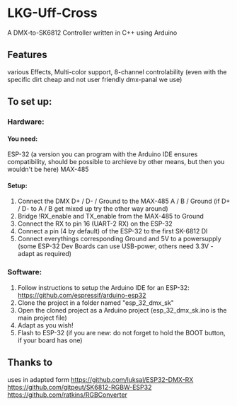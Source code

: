 # LKG-Uff-Cross
A DMX-to-SK6812 Controller written in C++ using Arduino

## Features
various Effects,
Multi-color support,
8-channel controlability (even with the specific dirt cheap and not user friendly dmx-panal we use)

## To set up:
### Hardware:
#### You need:
ESP-32 (a version you can program with the Arduino IDE ensures compatibility, should be possible to archieve by other means, but then you wouldn't be here)
MAX-485

#### Setup:
1. Connect the DMX D+ / D- / Ground to the MAX-485 A / B / Ground (if D+ / D- to A / B get mixed up try the other way around)
2. Bridge !RX_enable and TX_enable from the MAX-485 to Ground
3. Connect the RX to pin 16 (UART-2 RX) on the ESP-32
4. Connect a pin (4 by default) of the ESP-32 to the first SK-6812 DI
5. Connect everythings corresponding Ground and 5V to a powersupply (some ESP-32 Dev Boards can use USB-power, others need 3.3V - adapt as required)

### Software:
1. Follow instructions to setup the Arduino IDE for an ESP-32:
https://github.com/espressif/arduino-esp32
2. Clone the project in a folder named "esp_32_dmx_sk"
3. Open the cloned project as a Arduino project (esp_32_dmx_sk.ino is the main project file)
4. Adapt as you wish!
5. Flash to ESP-32 (if you are new: do not forget to hold the BOOT button, if your board has one)

## Thanks to
uses in adapted form
https://github.com/luksal/ESP32-DMX-RX
https://github.com/gitpeut/SK6812-RGBW-ESP32
https://github.com/ratkins/RGBConverter
